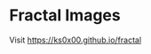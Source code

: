 # Fractal Images
Visit <a href="https://ks0x00.github.io/fractal" target="_blank">https://ks0x00.github.io/fractal</a>
